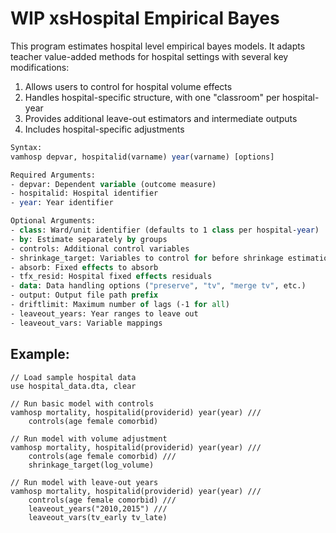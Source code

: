 # WIP xsHospital Empirical Bayes

This program estimates hospital level empirical bayes models. It adapts teacher value-added methods for hospital settings with several key modifications:

1. Allows users to control for hospital volume effects
2. Handles hospital-specific structure, with one "classroom" per hospital-year 
3. Provides additional leave-out estimators and intermediate outputs
4. Includes hospital-specific adjustments

```stata
Syntax:
vamhosp depvar, hospitalid(varname) year(varname) [options]

Required Arguments:
- depvar: Dependent variable (outcome measure)
- hospitalid: Hospital identifier 
- year: Year identifier

Optional Arguments:
- class: Ward/unit identifier (defaults to 1 class per hospital-year)
- by: Estimate separately by groups
- controls: Additional control variables
- shrinkage_target: Variables to control for before shrinkage estimation
- absorb: Fixed effects to absorb
- tfx_resid: Hospital fixed effects residuals
- data: Data handling options ("preserve", "tv", "merge tv", etc.)
- output: Output file path prefix
- driftlimit: Maximum number of lags (-1 for all)
- leaveout_years: Year ranges to leave out
- leaveout_vars: Variable mappings
```


## Example:

```
// Load sample hospital data
use hospital_data.dta, clear

// Run basic model with controls
vamhosp mortality, hospitalid(providerid) year(year) ///
    controls(age female comorbid) 

// Run model with volume adjustment
vamhosp mortality, hospitalid(providerid) year(year) ///
    controls(age female comorbid) ///
    shrinkage_target(log_volume)

// Run model with leave-out years
vamhosp mortality, hospitalid(providerid) year(year) ///
    controls(age female comorbid) ///
    leaveout_years("2010,2015") ///
    leaveout_vars(tv_early tv_late)
```


